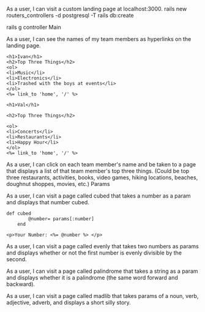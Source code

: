 As a user, I can visit a custom landing page at localhost:3000.
rails new routers_controllers -d postgresql -T
rails db:create


rails g controller Main

As a user, I can see the names of my team members as hyperlinks on the landing page.

```
<h1>Ivan</h1>
<h2>Top Three Things</h2>
<ol>
<li>Music</li>
<li>Electronics</li>
<li>Trashed with the boys at events</li>
</ol>
<%= link_to 'home', '/' %>

```

```
<h1>Val</h1>

<h2>Top Three Things</h2>

<ol>
<li>Concerts</li>
<li>Restaurants</li>
<li>Happy Hour</li>
</ol>
<%= link_to 'home', '/' %>
```
As a user, I can click on each team member's name and be taken to a page that displays a list of that team member's top three things. (Could be top three restaurants, activities, books, video games, hiking locations, beaches, doughnut shoppes, movies, etc.)
Params

As a user, I can visit a page called cubed that takes a number as a param and displays that number cubed.
```
def cubed
        @number= params[:number]
    end
```
```
<p>Your Number: <%= @number %> </p>
```


As a user, I can visit a page called evenly that takes two numbers as params and displays whether or not the first number is evenly divisible by the second.

As a user, I can visit a page called palindrome that takes a string as a param and displays whether it is a palindrome (the same word forward and backward).

As a user, I can visit a page called madlib that takes params of a noun, verb, adjective, adverb, and displays a short silly story.